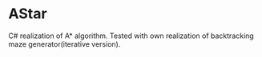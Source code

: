 # AStar
C# realization of A* algorithm.
Tested with own realization of backtracking maze generator(iterative version).
